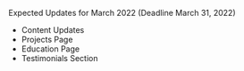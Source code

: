



Expected Updates for March 2022 (Deadline March 31, 2022)

- Content Updates
- Projects Page
- Education Page
- Testimonials Section
